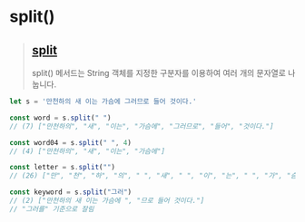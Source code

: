 # split()

>## [split](https://developer.mozilla.org/ko/docs/Web/JavaScript/Reference/Global_Objects/String/split)
>split() 메서드는 String 객체를 지정한 구분자를 이용하여 여러 개의 문자열로 나눕니다.

```js 
let s = '만천하의 새 이는 가슴에 그러므로 들어 것이다.'

const word = s.split(" ") 
// (7) ["만천하의", "새", "이는", "가슴에", "그러므로", "들어", "것이다."]

const word04 = s.split(" ", 4)
// (4) ["만천하의", "새", "이는", "가슴에"]

const letter = s.split("")
// (26) ["만", "천", "하", "의", " ", "새", " ", "이", "는", " ", "가", "슴", "에", " ", "그", "러", "므", "로", " ", "들", "어", " ", "것", "이", "다", "."]

const keyword = s.split("그러")
// (2) ["만천하의 새 이는 가슴에 ", "므로 들어 것이다."]
// "그러를" 기준으로 잘림
```